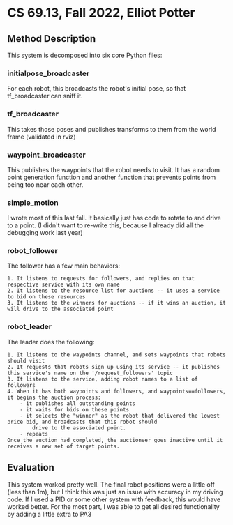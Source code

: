 # CS 69.13, Fall 2022, Elliot Potter

## Method Description
This system is decomposed into six core Python files:

### initialpose_broadcaster
For each robot, this broadcasts the robot's initial pose, so that tf_broadcaster can sniff it.

### tf_broadcaster
This takes those poses and publishes transforms to them from the world frame (validated in rviz)

### waypoint_broadcaster
This publishes the waypoints that the robot needs to visit. It has a random point generation function and another 
function that prevents points from being too near each other.

### simple_motion
I wrote most of this last fall. It basically just has code to rotate to and drive to a point. (I didn't want to re-write
this, because I already did all the debugging work last year)

### robot_follower
The follower has a few main behaviors:
``` 
1. It listens to requests for followers, and replies on that respective service with its own name
2. It listens to the resource list for auctions -- it uses a service to bid on these resources
3. It listens to the winners for auctions -- if it wins an auction, it will drive to the associated point
```

### robot_leader
The leader does the following:
``` 
1. It listens to the waypoints channel, and sets waypoints that robots should visit
2. It requests that robots sign up using its service -- it publishes this service's name on the '/request_followers' topic
3. It listens to the service, adding robot names to a list of followers
4. When it has both waypoints and followers, and waypoints==followers, it begins the auction process:
    - it publishes all outstanding points
    - it waits for bids on these points
    - it selects the "winner" as the robot that delivered the lowest price bid, and broadcasts that this robot should
        drive to the associated point.
    - repeats
Once the auction had completed, the auctioneer goes inactive until it receives a new set of target points.
```

## Evaluation
This system worked pretty well. The final robot positions were a little off (less than 1m), but I think this was just
an issue with accuracy in my driving code. If I used a PID or some other system with feedback, this would have worked 
better. For the most part, I was able to get all desired functionality by adding a little extra to PA3

